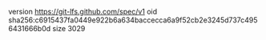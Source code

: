 version https://git-lfs.github.com/spec/v1
oid sha256:c6915437fa0449e922b6a634baccecca6a9f52cb2e3245d737c4956431666b0d
size 3029
